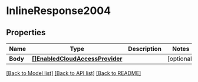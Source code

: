 # InlineResponse2004

## Properties

Name | Type | Description | Notes
------------ | ------------- | ------------- | -------------
**Body** | [**[]EnabledCloudAccessProvider**](EnabledCloudAccessProvider.md) |  | [optional] 

[[Back to Model list]](../README.md#documentation-for-models) [[Back to API list]](../README.md#documentation-for-api-endpoints) [[Back to README]](../README.md)


